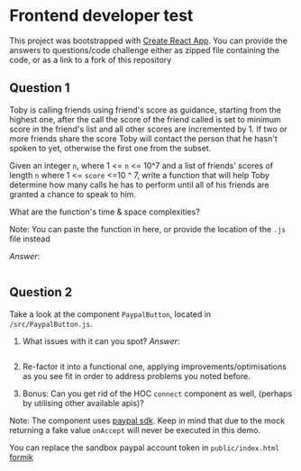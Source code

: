 
# Frontend developer test

This project was bootstrapped with [Create React App](https://github.com/facebook/create-react-app).
You can provide the answers to questions/code challenge either as zipped file containing the code, or as a link to a fork of this repository

## Question 1

Toby is calling friends using friend's score as guidance, starting from the highest one, after the call the score of the friend called is set to minimum score in the friend's list and all other scores are incremented by 1. If two or more friends share the score Toby will contact the person that he hasn't spoken to yet, otherwise the first one from the subset.

 Given an integer `n`, where 1 <= `n` <= 10^7 and a list of friends' scores of length `n` where 1 <= `score` <=10 ^ 7, write a function that will help Toby determine how many calls he has to perform until all of his friends are granted a chance to speak to him.

 What are the function's time & space complexities?

 Note: You can paste the function in here, or provide the location of the `.js` file instead

 *Answer*:
 ```js

 ```

## Question 2

Take a look at the component `PaypalButton`, located in `/src/PaypalButton.js`.

1. What issues with it can you spot?
   *Answer*:

   ```txt

   ```

2. Re-factor it into a functional one, applying improvements/optimisations as you see fit in order to address problems you noted before.
3. Bonus: Can you get rid of the HOC `connect` component as well, (perhaps by utilising other available apis)?

Note: The component uses [paypal sdk](https://developer.paypal.com/docs/business/javascript-sdk/javascript-sdk-reference/). Keep in mind that due to the mock returning a fake value `onAccept` will never be executed in this demo.

You can replace the sandbox paypal account token in `public/index.html`
[formik](https://formik.org/)
